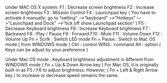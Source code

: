 Under MAC OS X system:
F1 : Decrease screen brightness
F2 : Increase screen brightness
F3 : Mission Control
F4 : Launchpad key
( You have to activate it manually: go to “setting” —>”keyboard” —>”Hotkeys” —>”Launchpad and Dock” —>”tick off show Launchpad section” )
F5 : Decrease Keyboard brightness
F6 : Increase Keyboard brightness
F7 : Backward
F8 : Play / Pause
F9 : Forward
F10 : Mute
F11 : Volume Down
F12 : Volume Up
Fn + Scrlk : Switch LED mode
Fn + Pause : Switch to Mac OS mode ( from WINDOWS mode )
Ctrl : control
WINS : command
Alt : option
( Keys can be adjust by your preference )

Under Mac OS mode : Keyboard brightness adjustment is different from WINDOWS mode ( Fn + Up & Down Arrow key ) For Mac OS, it is originally built-in as F5 / F6 to adjust brightness. However, ( Fn + Left & Right Arrow key ) to increase or decrease speed remains the same.